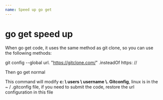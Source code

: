 ```yaml
---
name: Speed ​​up go get
---
```


# go get speed up

When go get code, it uses the same method as git clone, so you can use the following methods:

git config --global url. "https://gitclone.com/" .insteadOf https: //

Then go get normal

This command will modify **c: \ users \ username \\. Gitconfig**, linux is in the ~ / .gitconfig file, if you need to submit the code, restore the url configuration in this file